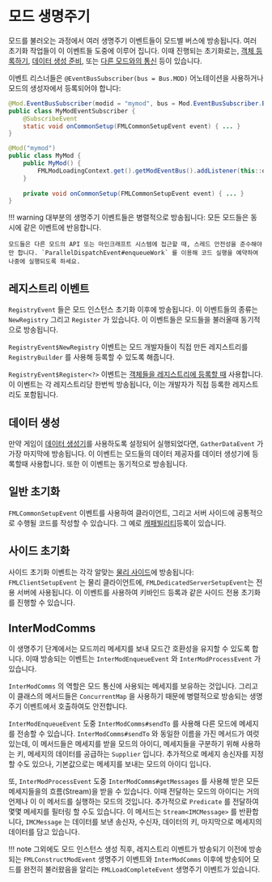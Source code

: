 모드 생명주기
==============

모드를 불러오는 과정에서 여러 생명주기 이벤트들이 모드별 버스에 방송됩니다. 여러 초기화 작업들이 이 이벤트들 도중에 이루어 집니다. 이때 진행되는 초기화로는, [객체 등록하기][등록], [데이터 생성 준비][데이터생성], 또는 [다른 모드와의 통신][모드통신] 등이 있습니다.

이벤트 리스너들은 `@EventBusSubscriber(bus = Bus.MOD)` 어노테이션을 사용하거나 모드의 생성자에서 등록되어야 합니다:

```Java
@Mod.EventBusSubscriber(modid = "mymod", bus = Mod.EventBusSubscriber.Bus.MOD)
public class MyModEventSubscriber {
    @SubscribeEvent
    static void onCommonSetup(FMLCommonSetupEvent event) { ... }
}

@Mod("mymod")
public class MyMod {
    public MyMod() {
        FMLModLoadingContext.get().getModEventBus().addListener(this::onCommonSetup);
    } 
  
    private void onCommonSetup(FMLCommonSetupEvent event) { ... }
}
```

!!! warning
    대부분의 생명주기 이벤트들은 병렬적으로 방송됩니다: 모든 모드들은 동시에 같은 이벤트에 반응합니다.
    
    모드들은 다른 모드의 API 또는 마인크래프트 시스템에 접근할 때, 스레드 안전성을 준수해야만 합니다. `ParallelDispatchEvent#enqueueWork` 를 이용해 코드 실행을 예약하여 나중에 실행되도록 하세요.

레지스트리 이벤트
---------------

`RegistryEvent` 들은 모드 인스턴스 초기화 이후에 방송됩니다. 이 이벤트들의 종류는 `NewRegistry` 그리고 `Register` 가 있습니다. 이 이벤트들은 모드들을 불러올때 동기적으로 방송됩니다.

`RegistryEvent$NewRegistry` 이벤트는 모드 개발자들이 직접 만든 레지스트리를 `RegistryBuilder` 를 사용해 등록할 수 있도록 해줍니다.

`RegistryEvent$Register<?>` 이벤트는 [객체들을 레지스트리에 등록할 때][등록] 사용합니다. 이 이벤트는 각 레지스트리당 한번씩 방송됩니다, 이는 개발자가 직접 등록한 레지스트리도 포함됩니다.

데이터 생성
---------------

만약 게임이 [데이터 생성기][데이터생성]를 사용하도록 설정되어 실행되었다면, `GatherDataEvent` 가 가장 마지막에 방송됩니다. 이 이벤트는 모드들의 데이터 제공자를 데이터 생성기에 등록할때 사용합니다. 또한 이 이벤트는 동기적으로 방송됩니다.

일반 초기화
------------

`FMLCommonSetupEvent` 이벤트를 사용하여 클라이언트, 그리고 서버 사이드에 공통적으로 수행될 코드를 작성할 수 있습니다. 그 예로 [캐패빌리티][캐패빌리티]등록이 있습니다.

사이드 초기화
-----------

사이드 초기화 이벤트는 각각 알맞는 [물리 사이드][사이드]에 방송됩니다: `FMLClientSetupEvent` 는 물리 클라이언트에, `FMLDedicatedServerSetupEvent`는 전용 서버에 사용됩니다. 이 이벤트를 사용하여 키바인드 등록과 같은 사이드 전용 초기화를 진행할 수 있습니다.

InterModComms
-------------

이 생명주기 단계에서는 모드끼리 메세지를 보내 모드간 호환성을 유지할 수 있도록 합니다. 이때 방송되는 이벤트는 `InterModEnqueueEvent` 와 `InterModProcessEvent` 가 있습니다.

`InterModComms` 의 역할은 모드 통신에 사용되는 메세지를 보유하는 것입니다. 그리고 이 클래스의 메서드들은 `ConcurrentMap` 을 사용하기 때문에 병렬적으로 방송되는 생명주기 이벤트에서 호출하여도 안전합니다.

`InterModEnqueueEvent` 도중 `InterModComms#sendTo` 를 사용해 다른 모드에 메세지를 전송할 수 있습니다. `InterModComms#sendTo` 와 동일한 이름을 가진 메서드가 여럿 있는데, 이 메서드들은 메세지를 받을 모드의 아이디, 메세지들을 구분하기 위해 사용하는 키, 메세지의 데이터를 공급하는 `Supplier` 입니다. 추가적으로 메세지 송신자를 지정할 수도 있으나, 기본값으로는 메세지를 보내는 모드의 아이디 입니다.

또, `InterModProcessEvent` 도중 `InterModComms#getMessages` 를 사용해 받은 모든 메세지들을의 흐름(Stream)을 받을 수 있습니다. 이때 전달하는 모드의 아이디는 거의 언제나 이 이 메서드를 실행하는 모드의 것입니다. 추가적으로 `Predicate` 를 전달하여 몇몇 메세지를 필터링 할 수도 있습니다. 이 메서드는 `Stream<IMCMessage>` 를 반환합니다, `IMCMessage` 는 데이터를 보낸 송신자, 수신자, 데이터의 키, 마지막으로 메세지의 데이터를 담고 있습니다.

!!! note
    그외에도 모드 인스턴스 생성 직후, 레지스트리 이벤트가 방송되기 이전에 방송되는 `FMLConstructModEvent` 생명주기 이벤트와 `InterModComms` 이후에 방송되어 모드를 완전히 불러왔음을 알리는 `FMLLoadCompleteEvent` 생명주기 이벤트가 있습니다.

[등록]: registries.md#객체-등록하기
[캐패빌리티]: ../datastorage/capabilities.md
[데이터생성]: ../datagen/intro.md
[모드통신]: lifecycle.md#intermodcomms
[사이드]: sides.md
